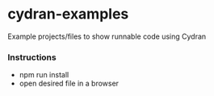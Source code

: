 # cydran-examples
Example projects/files to show runnable code using Cydran

### Instructions
  * npm run install
  * open desired file in a browser
